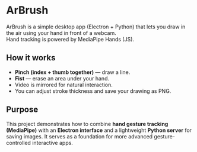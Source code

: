 # ArBrush

ArBrush is a simple desktop app (Electron + Python) that lets you draw in the air using your hand in front of a webcam.  
Hand tracking is powered by MediaPipe Hands (JS).

## How it works
- **Pinch (index + thumb together)** — draw a line.  
- **Fist** — erase an area under your hand.  
- Video is mirrored for natural interaction.  
- You can adjust stroke thickness and save your drawing as PNG.

## Purpose
This project demonstrates how to combine **hand gesture tracking (MediaPipe)** with an **Electron interface** and a lightweight **Python server** for saving images. It serves as a foundation for more advanced gesture-controlled interactive apps.
